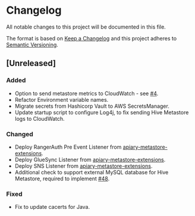 # Changelog
All notable changes to this project will be documented in this file.

The format is based on [Keep a Changelog](http://keepachangelog.com/en/1.0.0/) and this project adheres to [Semantic Versioning](http://semver.org/spec/v2.0.0.html).

## [Unreleased]

### Added
- Option to send metastore metrics to CloudWatch - see [#4](https://github.com/ExpediaInc/apiary-metastore-docker/issues/4).
- Refactor Environment variable names.
- Migrate secrets from Hashicorp Vault to AWS SecretsManager.
- Update startup script to configure Log4j, to fix sending Hive Metastore logs to CloudWatch.

### Changed
- Deploy RangerAuth Pre Event Listener from [apiary-metastore-extensions](https://github.com/ExpediaInc/apiary-extensions/tree/master/apiary-ranger-metastore-plugin).
- Deploy GlueSync Listener from [apiary-metastore-extensions](https://github.com/ExpediaInc/apiary-extensions/tree/master/apiary-gluesync-listener).
- Deploy SNS Listener from [apiary-metastore-extensions](https://github.com/ExpediaInc/apiary-extensions/tree/master/apiary-metastore-listener).
- Additional check to support external MySQL database for Hive Metastore, required to implement [#48](https://github.com/ExpediaInc/apiary-metastore/issues/48).

### Fixed
- Fix to update cacerts for Java.
